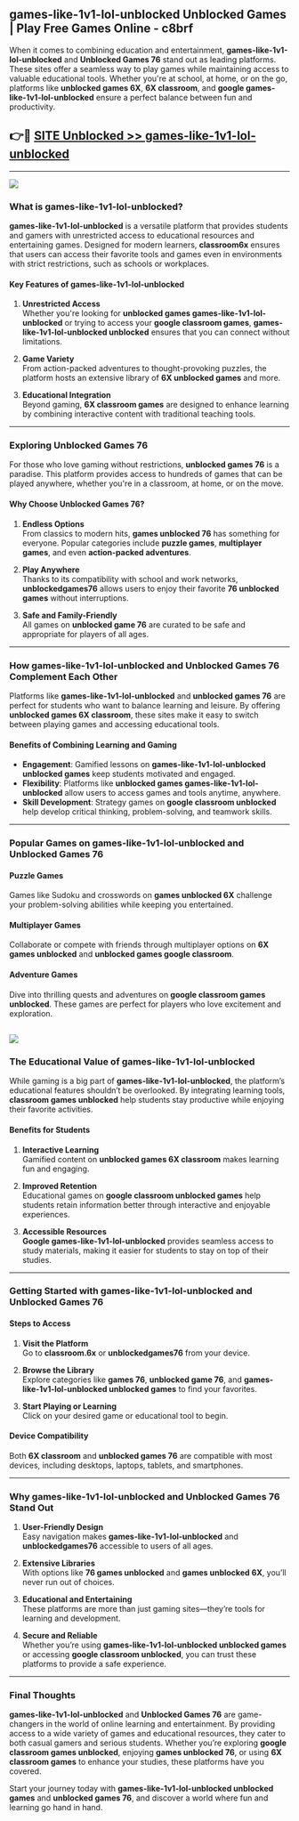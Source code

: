 ## games-like-1v1-lol-unblocked Unblocked Games | Play Free Games Online - c8brf 

When it comes to combining education and entertainment, **games-like-1v1-lol-unblocked** and **Unblocked Games 76** stand out as leading platforms. These sites offer a seamless way to play games while maintaining access to valuable educational tools. Whether you're at school, at home, or on the go, platforms like **unblocked games 6X**, **6X classroom**, and **google games-like-1v1-lol-unblocked** ensure a perfect balance between fun and productivity.
## 👉🔴 [SITE Unblocked >> games-like-1v1-lol-unblocked](http://download.freeplayer.one?title=games-like-1v1-lol-unblocked&ref=23D)
---
<a href="http://download.freeplayer.one?title=games-like-1v1-lol-unblocked&ref=23D/"><img src="https://github.com/user-attachments/assets/438f12ca-57a4-47a3-8ead-c64da593a1e5"/></a>
### What is games-like-1v1-lol-unblocked?  

**games-like-1v1-lol-unblocked** is a versatile platform that provides students and gamers with unrestricted access to educational resources and entertaining games. Designed for modern learners, **classroom6x** ensures that users can access their favorite tools and games even in environments with strict restrictions, such as schools or workplaces.  

#### Key Features of games-like-1v1-lol-unblocked  

1. **Unrestricted Access**  
   Whether you're looking for **unblocked games games-like-1v1-lol-unblocked** or trying to access your **google classroom games**, **games-like-1v1-lol-unblocked unblocked** ensures that you can connect without limitations.  

2. **Game Variety**  
   From action-packed adventures to thought-provoking puzzles, the platform hosts an extensive library of **6X unblocked games** and more.  

3. **Educational Integration**  
   Beyond gaming, **6X classroom games** are designed to enhance learning by combining interactive content with traditional teaching tools.  



---

### Exploring Unblocked Games 76  

For those who love gaming without restrictions, **unblocked games 76** is a paradise. This platform provides access to hundreds of games that can be played anywhere, whether you're in a classroom, at home, or on the move.  

#### Why Choose Unblocked Games 76?  

1. **Endless Options**  
   From classics to modern hits, **games unblocked 76** has something for everyone. Popular categories include **puzzle games**, **multiplayer games**, and even **action-packed adventures**.  

2. **Play Anywhere**  
   Thanks to its compatibility with school and work networks, **unblockedgames76** allows users to enjoy their favorite **76 unblocked games** without interruptions.  

3. **Safe and Family-Friendly**  
   All games on **unblocked game 76** are curated to be safe and appropriate for players of all ages.  

---

### How games-like-1v1-lol-unblocked and Unblocked Games 76 Complement Each Other  

Platforms like **games-like-1v1-lol-unblocked** and **unblocked games 76** are perfect for students who want to balance learning and leisure. By offering **unblocked games 6X classroom**, these sites make it easy to switch between playing games and accessing educational tools.  

#### Benefits of Combining Learning and Gaming  

- **Engagement**: Gamified lessons on **games-like-1v1-lol-unblocked unblocked games** keep students motivated and engaged.  
- **Flexibility**: Platforms like **unblocked games games-like-1v1-lol-unblocked** allow users to access games and tools anytime, anywhere.  
- **Skill Development**: Strategy games on **google classroom unblocked** help develop critical thinking, problem-solving, and teamwork skills.  

---

### Popular Games on games-like-1v1-lol-unblocked and Unblocked Games 76  

#### Puzzle Games  

Games like Sudoku and crosswords on **games unblocked 6X** challenge your problem-solving abilities while keeping you entertained.  

#### Multiplayer Games  

Collaborate or compete with friends through multiplayer options on **6X games unblocked** and **unblocked games google classroom**.  

#### Adventure Games  

Dive into thrilling quests and adventures on **google classroom games unblocked**. These games are perfect for players who love excitement and exploration.  

<a href="http://download.freeplayer.one?title=games-like-1v1-lol-unblocked&ref=23D/"><img src="https://github.com/user-attachments/assets/fe0c3e91-c8e1-489c-acf0-e2f614c12fb8"/></a>
---

### The Educational Value of games-like-1v1-lol-unblocked  

While gaming is a big part of **games-like-1v1-lol-unblocked**, the platform’s educational features shouldn’t be overlooked. By integrating learning tools, **classroom games unblocked** help students stay productive while enjoying their favorite activities.  

#### Benefits for Students  

1. **Interactive Learning**  
   Gamified content on **unblocked games 6X classroom** makes learning fun and engaging.  

2. **Improved Retention**  
   Educational games on **google classroom unblocked games** help students retain information better through interactive and enjoyable experiences.  

3. **Accessible Resources**  
   **Google games-like-1v1-lol-unblocked** provides seamless access to study materials, making it easier for students to stay on top of their studies.  

---

### Getting Started with games-like-1v1-lol-unblocked and Unblocked Games 76  

#### Steps to Access  

1. **Visit the Platform**  
   Go to **classroom.6x** or **unblockedgames76** from your device.  

2. **Browse the Library**  
   Explore categories like **games 76**, **unblocked game 76**, and **games-like-1v1-lol-unblocked unblocked games** to find your favorites.  

3. **Start Playing or Learning**  
   Click on your desired game or educational tool to begin.  

#### Device Compatibility  

Both **6X classroom** and **unblocked games 76** are compatible with most devices, including desktops, laptops, tablets, and smartphones.  

---

### Why games-like-1v1-lol-unblocked and Unblocked Games 76 Stand Out  

1. **User-Friendly Design**  
   Easy navigation makes **games-like-1v1-lol-unblocked** and **unblockedgames76** accessible to users of all ages.  

2. **Extensive Libraries**  
   With options like **76 games unblocked** and **games unblocked 6X**, you’ll never run out of choices.  

3. **Educational and Entertaining**  
   These platforms are more than just gaming sites—they’re tools for learning and development.  

4. **Secure and Reliable**  
   Whether you’re using **games-like-1v1-lol-unblocked unblocked games** or accessing **google classroom unblocked**, you can trust these platforms to provide a safe experience.  

---

### Final Thoughts  

**games-like-1v1-lol-unblocked** and **Unblocked Games 76** are game-changers in the world of online learning and entertainment. By providing access to a wide variety of games and educational resources, they cater to both casual gamers and serious students. Whether you’re exploring **google classroom games unblocked**, enjoying **games unblocked 76**, or using **6X classroom games** to enhance your studies, these platforms have you covered.  

Start your journey today with **games-like-1v1-lol-unblocked unblocked games** and **unblocked games 76**, and discover a world where fun and learning go hand in hand.  